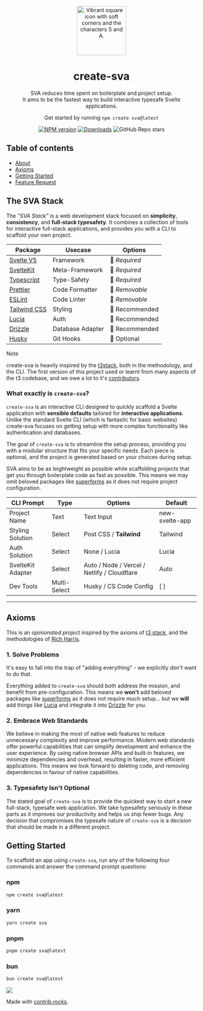 <p align="center">
 <img src="https://github.com/OllieJT/create-sva/blob/main/web/static/appicon.png?raw=true" width="130" alt="Vibrant square icon with soft corners and the characters S and A.">
</p>

<h1 align="center">
  create-sva
</h1>

<p align="center">
  SVA reduces time spent on boilerplate and project setup.<br />
  It aims to be the fastest way to build interactive typesafe Svelte applications.
</p>

<p align="center">Get started by running <code>npm create sva@latest</code></p>

<div align="center">

[![NPM version][npm-image]][npm-url] [![Downloads][downloads-image]][npm-url] ![GitHub Repo stars][github-image]

</div>

## Table of contents

- <a href="#about">About</a>
- <a href="#axioms">Axioms</a>
- <a href="#getting-started">Getting Started</a>
- <a href="https://sva.canny.io/feature-requests" target="_blank">Feature Request</a>

<h2 id="about">The SVA Stack</h2>

The _"SVA Stack"_ is a web development stack focused on **simplicity**, **consistency**, and **full-stack typesafety**. It combines a collection of tools for interactive full-stack applications, and provides you with a CLI to scaffold your own project.

| Package                                       | Usecase          | Options        |
| --------------------------------------------- | ---------------- | -------------- |
| [Svelte V5](https://svelte.dev/)              | Framework        | 🚫 _Required_  |
| [SvelteKit](https://kit.svelte.dev/)          | Meta-Framework   | 🚫 _Required_  |
| [Typescript](https://www.typescriptlang.org/) | Type-Safety      | 🚫 _Required_  |
| [Prettier](https://prettier.io/)              | Code Formatter   | 🚧 _Removable_ |
| [ESLint](https://eslint.org/)                 | Code Linter      | 🚧 _Removable_ |
| [Tailwind CSS](https://tailwindcss.com)       | Styling          | 💠 Recommended |
| [Lucia](https://lucia-auth.com/)              | Auth             | 💠 Recommended |
| [Drizzle](https://orm.drizzle.team/)          | Database Adapter | 💠 Recommended |
| [Husky](https://typicode.github.io/husky/)    | Git Hooks        | 💠 Optional    |

> [!NOTE]
> create-sva is heavily inspired by the [t3stack](https://github.com/t3-oss/create-t3-app/), both in the methodology, and the CLI. The first version of this project used or learnt from many aspects of the t3 codebase, and we owe a lot to it's [contributors](https://github.com/t3-oss/create-t3-app/graphs/contributors).

### What exactly is `create-sva`?

`create-sva` is an interactive CLI designed to quickly scaffold a Svelte application with **sensible defaults** tailored for **interactive applications**. Unlike the standard Svelte CLI (which is fantastic for basic websites) create-sva focuses on getting setup with more complex functionality like authentication and databases.

The goal of `create-sva` is to streamline the setup process, providing you with a modular structure that fits your specific needs. Each piece is optional, and the project is generated based on your choices during setup.

SVA aims to be as leightweight as possible while scaffolding projects that get you through boilerplate code as fast as possible. This means we may omit beloved packages like [superforms](https://superforms.rocks/) as it does not require project configuration.

| CLI Prompt        | Type         | Options                                     | Default        |
| ----------------- | ------------ | ------------------------------------------- | -------------- |
| Project Name      | Text         | Text Input                                  | new-svelte-app |
| Styling Solution  | Select       | Post CSS / **Tailwind**                     | Tailwind       |
| Auth Solution     | Select       | None / Lucia                                | Lucia          |
| SvelteKit Adapter | Select       | Auto / Node / Vercel / Netlify / Cloudflare | Auto           |
| Dev Tools         | Multi-Select | Husky / CS Code Config                      | [ ]            |

---

<h2 id="axioms">Axioms</h2>

This is an _opinionated project_ inspired by the axioms of [t3 stack](https://github.com/t3-oss/create-t3-app/), and the methodologies of [Rich Harris](https://github.com/Rich-Harris).

### 1. Solve Problems

It's easy to fall into the trap of "adding everything" - we explicitly _don't_ want to do that.

Everything added to `create-sva` should both address the mission, and benefit from pre-configuration. This means we **won't** add beloved packages like [superforms](https://superforms.rocks/) as it does not require much setup... but we **will** add things like [Lucia](https://lucia-auth.com/) and integrate it into [Drizzle](https://orm.drizzle.team/) for you.

### 2. Embrace Web Standards

We believe in making the most of native web features to reduce unnecessary complexity and improve performance. Modern web standards offer powerful capabilities that can simplify development and enhance the user experience. By using native browser APIs and built-in features, we minimize dependencies and overhead, resulting in faster, more efficient applications. This means we look forward to deleting code, and removing dependencies in favour of native capabilities.

### 3. Typesafety Isn't Optional

The stated goal of `create-sva` is to provide the quickest way to start a new full-stack, typesafe web application. We take typesafety seriously in these parts as it improves our productivity and helps us ship fewer bugs. Any decision that compromises the typesafe nature of `create-sva` is a decision that should be made in a different project.

<h2 id="getting-started">Getting Started</h2>

To scaffold an app using `create-sva`, run any of the following four commands and answer the command prompt questions:

### npm

```bash
npm create sva@latest
```

### yarn

```bash
yarn create sva
```

### pnpm

```bash
pnpm create sva@latest
```

### bun

```bash
bun create sva@latest
```

[downloads-image]: https://img.shields.io/npm/dm/create-sva?color=364fc7&logoColor=364fc7
[npm-url]: https://www.npmjs.com/package/create-sva
[npm-image]: https://img.shields.io/npm/v/create-sva?color=0b7285&logoColor=0b7285
[contribute-url]: https://github.com/olliejt/create-sva/blob/main/CONTRIBUTING.md
[contribute-image]: https://img.shields.io/badge/PRs-welcome-blue.svg
[github-image]: https://img.shields.io/github/stars/olliejt/create-sva

<a href="https://github.com/olliejt/create-sva/graphs/contributors">
  <img src="https://contrib.rocks/image?repo=olliejt/create-sva" />
</a>

Made with [contrib.rocks](https://contrib.rocks).
